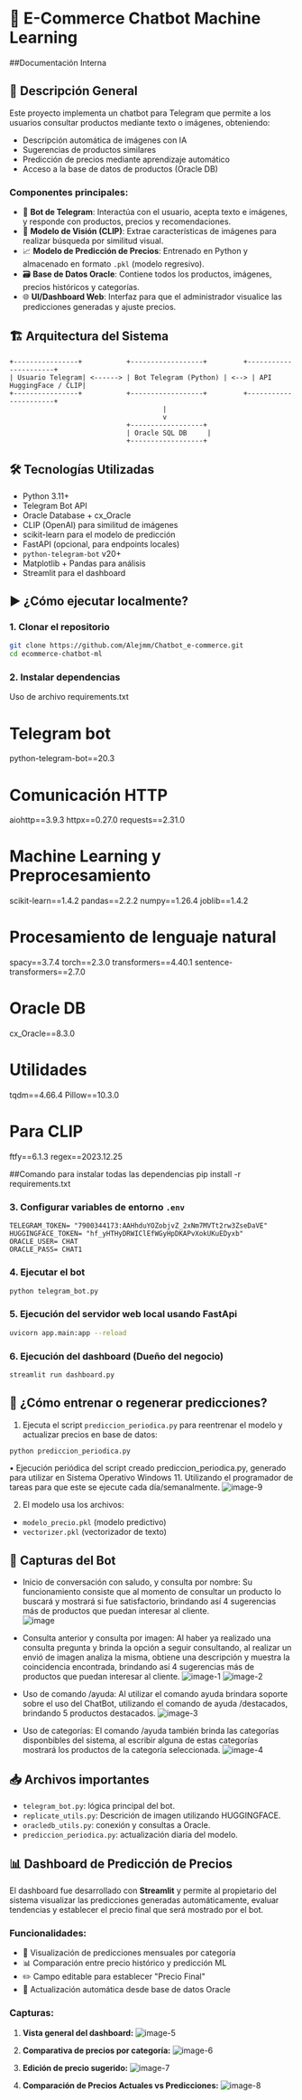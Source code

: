 # 🤖 E-Commerce Chatbot Machine Learning
##Documentación Interna

## 📌 Descripción General
Este proyecto implementa un chatbot para Telegram que permite a los usuarios consultar productos mediante texto o imágenes, obteniendo:
- Descripción automática de imágenes con IA
- Sugerencias de productos similares 
- Predicción de precios mediante aprendizaje automático
- Acceso a la base de datos de productos (Oracle DB)

### Componentes principales:

- 🤖 **Bot de Telegram**: Interactúa con el usuario, acepta texto e imágenes, y responde con productos, precios y recomendaciones.
- 🧠 **Modelo de Visión (CLIP)**: Extrae características de imágenes para realizar búsqueda por similitud visual.
- 📈 **Modelo de Predicción de Precios**: Entrenado en Python y almacenado en formato `.pkl` (modelo regresivo).
- 🗃️ **Base de Datos Oracle**: Contiene todos los productos, imágenes, precios históricos y categorías.
- 🌐 **UI/Dashboard Web**: Interfaz para que el administrador visualice las predicciones generadas y ajuste precios.

## 🏗️ Arquitectura del Sistema
```
+----------------+           +------------------+         +----------------------+
| Usuario Telegram| <------> | Bot Telegram (Python) | <--> | API HuggingFace / CLIP|
+----------------+           +------------------+         +----------------------+
                                      |                         
                                      v
                             +------------------+
                             | Oracle SQL DB     |
                             +------------------+
```

## 🛠️ Tecnologías Utilizadas
- Python 3.11+
- Telegram Bot API
- Oracle Database + cx_Oracle
- CLIP (OpenAI) para similitud de imágenes
- scikit-learn para el modelo de predicción
- FastAPI (opcional, para endpoints locales)
- `python-telegram-bot` v20+
- Matplotlib + Pandas para análisis
- Streamlit para el dashboard

## ▶️ ¿Cómo ejecutar localmente?

### 1. Clonar el repositorio
```bash
git clone https://github.com/Alejmm/Chatbot_e-commerce.git
cd ecommerce-chatbot-ml
```

### 2. Instalar dependencias
Uso de archivo requirements.txt

# Telegram bot
python-telegram-bot==20.3

# Comunicación HTTP
aiohttp==3.9.3
httpx==0.27.0
requests==2.31.0

# Machine Learning y Preprocesamiento
scikit-learn==1.4.2
pandas==2.2.2
numpy==1.26.4
joblib==1.4.2

# Procesamiento de lenguaje natural
spacy==3.7.4
torch==2.3.0
transformers==4.40.1
sentence-transformers==2.7.0

# Oracle DB
cx_Oracle==8.3.0

# Utilidades
tqdm==4.66.4
Pillow==10.3.0

# Para CLIP
ftfy==6.1.3
regex==2023.12.25

##Comando para instalar todas las dependencias 
pip install -r requirements.txt

### 3. Configurar variables de entorno `.env`
```env
TELEGRAM_TOKEN= "7900344173:AAHhduYOZobjvZ_2xNm7MVTt2rw3ZseDaVE"
HUGGINGFACE_TOKEN= "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"
ORACLE_USER= CHAT
ORACLE_PASS= CHAT1
```

### 4. Ejecutar el bot
```bash
python telegram_bot.py
```

### 5. Ejecución del servidor web local usando FastApi
```bash
uvicorn app.main:app --reload
```
### 6. Ejecución del dashboard (Dueño del negocio)
```bash
streamlit run dashboard.py
```

## 🧠 ¿Cómo entrenar o regenerar predicciones?

1. Ejecuta el script `prediccion_periodica.py` para reentrenar el modelo y actualizar precios en base de datos:
```bash
python prediccion_periodica.py
```
•	Ejecución periódica del script creado prediccion_periodica.py, generado para utilizar en Sistema Operativo Windows 11. Utilizando el programador de tareas para que este se ejecute cada día/semanalmente. 
![image-9](https://github.com/user-attachments/assets/9f831616-bf0e-42a6-9842-e97086226f8b)

2. El modelo usa los archivos:
- `modelo_precio.pkl` (modelo predictivo)
- `vectorizer.pkl` (vectorizador de texto)

## 📸 Capturas del Bot


- Inicio de conversación con saludo, y consulta por nombre: Su funcionamiento consiste que al momento de consultar un producto lo buscará y mostrará si fue satisfactorio, brindando así 4 sugerencias más de productos que puedan interesar al cliente.  
![image](https://github.com/user-attachments/assets/a3813f9a-f71d-444f-8269-9c2f0ddbfb09)

- Consulta anterior y consulta por imagen: Al haber  ya realizado una consulta pregunta y brinda la opción a seguir consultando, al realizar un envió de imagen analiza la misma, obtiene una descripción y muestra la coincidencia encontrada, brindando así 4 sugerencias más de productos que puedan interesar al cliente. 
![image-1](https://github.com/user-attachments/assets/2372eacb-16aa-4bd1-a123-420f52c3c310)
![image-2](https://github.com/user-attachments/assets/a4de9469-cbc5-421c-86a3-a416d0bf5c5a)

- Uso de comando /ayuda: Al utilizar el comando ayuda brindara soporte sobre el uso del ChatBot, utilizando el comando de ayuda /destacados, brindando 5 productos destacados. 
![image-3](https://github.com/user-attachments/assets/0bad6413-b935-4533-af7a-a50463365577)

- Uso de categorías: El comando /ayuda también brinda las categorías disponbibles del sistema, al escribir alguna de estas categorías mostrará los productos de la categoría seleccionada.
![image-4](https://github.com/user-attachments/assets/9f36c5e6-dabe-4be5-a7ee-07bfabd87f95)

## 📥 Archivos importantes
- `telegram_bot.py`: lógica principal del bot.
- `replicate_utils.py`: Descrición de imagen utilizando HUGGINGFACE.
- `oracledb_utils.py`: conexión y consultas a Oracle. 
- `prediccion_periodica.py`: actualización diaria del modelo. 
### 

  ## 📊 Dashboard de Predicción de Precios
  
  El dashboard fue desarrollado con **Streamlit** y permite al propietario del sistema visualizar las predicciones generadas automáticamente, evaluar tendencias y establecer el precio final que será mostrado por el bot.
  
  ### Funcionalidades:
  
  - 📅 Visualización de predicciones mensuales por categoría
  - 📊 Comparación entre precio histórico y predicción ML
  - ✏️ Campo editable para establecer "Precio Final"
  - 🔄 Actualización automática desde base de datos Oracle
  
  ### Capturas:
  
  1. **Vista general del dashboard:**
 ![image-5](https://github.com/user-attachments/assets/52551ae9-4d6d-4857-be08-f68b335ede2e)
  
  2. **Comparativa de precios por categoría:**
 ![image-6](https://github.com/user-attachments/assets/7b875b11-93ae-4f45-a553-18ff3d1c988f)

  3. **Edición de precio sugerido:**
![image-7](https://github.com/user-attachments/assets/0ef1d581-a793-40f8-86d7-6d9dad6e4cca)

 4. **Comparación de Precios Actuales vs Predicciones:**
![image-8](https://github.com/user-attachments/assets/1abcba10-cb6a-4071-b930-0b2820389114)

